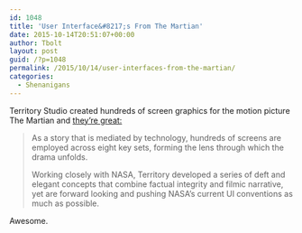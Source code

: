 ```yaml
---
id: 1048
title: 'User Interface&#8217;s From The Martian'
date: 2015-10-14T20:51:07+00:00
author: Tbolt
layout: post
guid: /?p=1048
permalink: /2015/10/14/user-interfaces-from-the-martian/
categories:
  - Shenanigans
---
```

Territory Studio created hundreds of screen graphics for the motion picture The Martian and [they&#8217;re great:](http://www.territorystudio.com/work/motion/?p=Martian)

> As a story that is mediated by technology, hundreds of screens are employed across eight key sets, forming the lens through which the drama unfolds.
>
> Working closely with NASA, Territory developed a series of deft and elegant concepts that combine factual integrity and filmic narrative, yet are forward looking and pushing NASA’s current UI conventions as much as possible.

Awesome.
